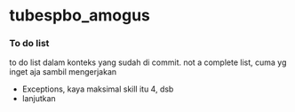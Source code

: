 # tubespbo_amogus

### To do list
to do list dalam konteks yang sudah di commit.
not a complete list, cuma yg inget aja sambil mengerjakan
* Exceptions, kaya maksimal skill itu 4, dsb
* lanjutkan
